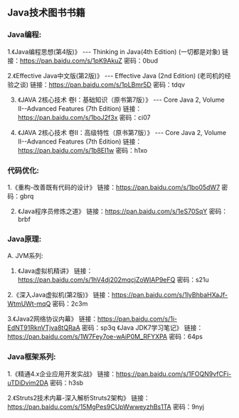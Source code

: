 ## Java技术图书书籍

### Java编程:

1.《Java编程思想(第4版)》 --- Thinking in Java(4th Edition) (一切都是对象)
  链接：https://pan.baidu.com/s/1pK9AkuZ 密码：0bud
  
2.《Effective Java中文版(第2版)》 --- Effective Java (2nd Edition) (老司机的经验之谈)
  链接：https://pan.baidu.com/s/1pLBmr5D 密码：tdqv
  
3. 《JAVA 2核心技术 卷I：基础知识（原书第7版）》 --- Core Java 2, Volume II--Advanced Features (7th Edition)
  链接：https://pan.baidu.com/s/1boJ2f3x 密码：ci07
  
4. 《JAVA 2核心技术 卷II：高级特性（原书第7版）》 --- Core Java 2, Volume II--Advanced Features (7th Edition)
  链接：https://pan.baidu.com/s/1b8EI1w 密码：h1xo
  
### 代码优化:
 
1.《重构-改善既有代码的设计》
  链接：https://pan.baidu.com/s/1bo05dW7 密码：gbrq
  
2. 《Java程序员修炼之道》
  链接：https://pan.baidu.com/s/1eS70SqY 密码：brbf
  

### Java原理:

A. JVM系列:

1. 《Java虚拟机精讲》
  链接：https://pan.baidu.com/s/1hV4dj202mqcjZoWIAP9eFQ 密码：s21u

2.《深入Java虚拟机(第2版)》
  链接：https://pan.baidu.com/s/1lyBhbaHXaJf-WtmUWt-mqQ 密码：2c3m

3.《Java2网络协议内幕》
  链接：https://pan.baidu.com/s/1i-EdNT91RknVTjva8tQRaA 密码：sp3q
  《Java JDK7学习笔记》
  链接：https://pan.baidu.com/s/1W7Fey7oe-wAiP0M_RFYXPA 密码：64ps
  
### Java框架系列:
  
 1.《精通4.x企业应用开发实战》
   链接：https://pan.baidu.com/s/1FOQN9vfCFi-uTDiDvim2DA 密码：h3sb
 
 2.《Struts2技术内幕-深入解析Struts2架构》
   链接：https://pan.baidu.com/s/15MgPes9CUpWwweyzhBs1TA 密码：9nyj
